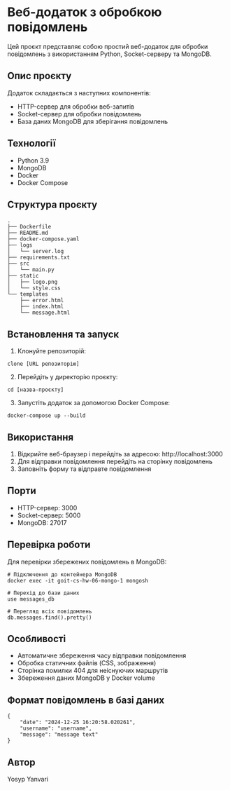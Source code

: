 # Веб-додаток з обробкою повідомлень

Цей проєкт представляє собою простий веб-додаток для обробки
повідомлень з використанням Python, Socket-серверу та MongoDB.

## Опис проєкту

Додаток складається з наступних компонентів:

- HTTP-сервер для обробки веб-запитів
- Socket-сервер для обробки повідомлень
- База даних MongoDB для зберігання повідомлень

## Технології

- Python 3.9
- MongoDB
- Docker
- Docker Compose

## Структура проєкту

```
.
├── Dockerfile
├── README.md
├── docker-compose.yaml
├── logs
│   └── server.log
├── requirements.txt
├── src
│   └── main.py
├── static
│   ├── logo.png
│   └── style.css
└── templates
    ├── error.html
    ├── index.html
    └── message.html
```


## Встановлення та запуск

1. Клонуйте репозиторій:

```
clone [URL репозиторію]
```

2. Перейдіть у директорію проєкту:

```
cd [назва-проєкту]
```

3. Запустіть додаток за допомогою Docker Compose:

```
docker-compose up --build
```

## Використання

1. Відкрийте веб-браузер і перейдіть за адресою: http://localhost:3000
2. Для відправки повідомлення перейдіть на сторінку повідомлень
3. Заповніть форму та відправте повідомлення

## Порти

- HTTP-сервер: 3000
- Socket-сервер: 5000
- MongoDB: 27017

## Перевірка роботи

Для перевірки збережених повідомлень в MongoDB:

```
# Підключення до контейнера MongoDB
docker exec -it goit-cs-hw-06-mongo-1 mongosh

# Перехід до бази даних
use messages_db

# Перегляд всіх повідомлень
db.messages.find().pretty()
```

## Особливості

- Автоматичне збереження часу відправки повідомлення
- Обробка статичних файлів (CSS, зображення)
- Сторінка помилки 404 для неіснуючих маршрутів
- Збереження даних MongoDB у Docker volume

## Формат повідомлень в базі даних

```
{
    "date": "2024-12-25 16:20:58.020261",
    "username": "username",
    "message": "message text"
}
```

## Автор
Yosyp Yanvari